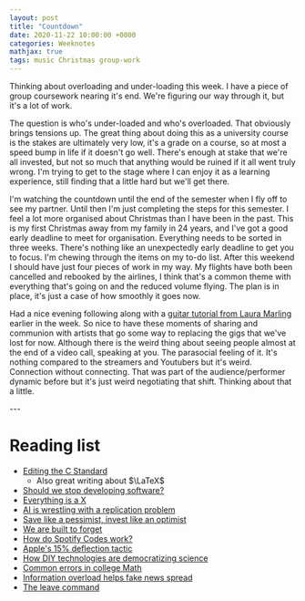 ```yaml
---
layout: post
title: "Countdown"
date: 2020-11-22 10:00:00 +0000
categories: Weeknotes
mathjax: true
tags: music Christmas group-work
---
```


Thinking about overloading and under-loading this week. I have a piece of group
coursework nearing it's end. We're figuring our way through it, but it's a lot
of work.
<!--more-->
The question is who's under-loaded and who's overloaded. That obviously brings
tensions up. The great thing about doing this as a university course is the
stakes are ultimately very low, it's a grade on a course, so at most a speed
bump in life if it doesn't go well. There's enough at stake that we're all
invested, but not so much that anything would be ruined if it all went truly
wrong. I'm trying to get to the stage where I can enjoy it as a learning
experience, still finding that a little hard but we'll get there.

I'm watching the countdown until the end of the semester when I fly off to see
my partner. Until then I'm just completing the steps for this semester. I feel
a lot more organised about Christmas than I have been in the past. This is my
first Christmas away from my family in 24 years, and I've got a good early
deadline to meet for organisation. Everything needs to be sorted in three
weeks. There's nothing like an unexpectedly early deadline to get you to focus.
I'm chewing through the items on my to-do list. After this weekend I should
have just four pieces of work in my way. My flights have both been cancelled
and rebooked by the airlines, I think that's a common theme with everything
that's going on and the reduced volume flying. The plan is in place, it's just
a case of how smoothly it goes now.

Had a nice evening following along with a [guitar tutorial from Laura
Marling](https://www.instagram.com/p/CHtJyqYlRqU/) earlier in the week. So nice
to have these moments of sharing and communion with artists that go some way
to replacing the gigs that we've lost for now. Although there is the weird
thing about seeing people almost at the end of a video call, speaking at you.
The parasocial feeling of it. It's nothing compared to the streamers and
Youtubers but it's weird. Connection without connecting. That was part
of the audience/performer dynamic before but it's just weird negotiating that
shift. Thinking about that a little.

---<br>

# Reading list
- [Editing the C Standard](https://thephd.github.io/editing-the-c-standard)
	- Also great writing about $\LaTeX$
- [Should we stop developing software?](http://blog.spencermounta.in/2020/should-we-stop/index.html)
- [Everything is a X](https://lukeplant.me.uk/blog/posts/everything-is-an-x-pattern/)
- [AI is wrestling with a replication problem](https://www.technologyreview.com/2020/11/12/1011944/artificial-intelligence-replication-crisis-science-big-tech-google-deepmind-facebook-openai/)
- [Save like a pessimist, invest like an optimist](https://www.collaborativefund.com/blog/save-like-a-pessimist-invest-like-an-optimist/)
- [We are built to forget](https://www.theparisreview.org/blog/2020/11/16/we-are-built-to-forget/)
- [How do Spotify Codes work?](https://boonepeter.github.io/posts/2020-11-10-spotify-codes/)
- [Apple's 15% deflection tactic](https://www.johnluxford.com/blog/apples-15-percent-deflection-tactic/)
- [How DIY technologies are democratizing science](https://www.nature.com/articles/d41586-020-03193-5)
- [Common errors in college Math](https://math.vanderbilt.edu/schectex/commerrs/)
- [Information overload helps fake news spread](https://www.scientificamerican.com/article/information-overload-helps-fake-news-spread-and-social-media-knows-it/)
- [The leave command](https://www.stefanjudis.com/today-i-learned/how-to-force-yourself-to-leave-the-computer-using-the-leave-command/)
